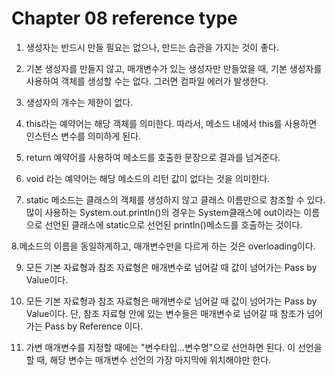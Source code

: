 # Chapter 08 reference type
1. 생성자는 반드시 만들 필요는 없으나, 만드는 습관을 가지는 것이 좋다.

2. 기본 생성자를 만들지 않고, 매개변수가 있는 생성자만 만들었을 때, 기본 생성자를 사용하여 객체를 생성할 수는 없다. 그러면 컴파일 에러가 발생한다.

3. 생성자의 개수는 제한이 없다.

4. this라는 예약어는 해당 객체를 의미한다. 따라서, 메소드 내에서 this를 사용하면 인스턴스 변수를 의미하게 된다.

5. return 예약어를 사용하여 메소드를 호출한 문장으로 결과를 넘겨준다.

6. void 라는 예약어는 해당 메소드의 리턴 값이 없다는 것을 의미한다.

7. static 메소드는 클래스의 객체를 생성하지 않고 클래스 이름만으로 참조할 수 있다. 
많이 사용하는 System.out.println()의 경우는 System클래스에 out이라는 이름으로 선언된 클래스에 static으로 선언된 println()메소드를 호출하는 것이다.

8.메소드의 이름을 동일하게하고, 매개변수만을 다르게 하는 것은 overloading이다. 

9. 모든 기본 자료형과 참조 자료형은 매개변수로 넘어갈 때 값이 넘어가는 Pass by Value이다. 

10. 모든 기본 자료형과 참조 자료형은 매개변수로 넘어갈 때 값이 넘어가는 Pass by Value이다. 
단, 참조 자료형 안에 있는 변수들은 매개변수로 넘어갈 때 참조가 넘어가는 Pass by Reference 이다. 

11. 가변 매개변수를 지정할 때에는 "변수타입...변수명"으로 선언하면 된다. 이 선언을 할 때, 해당 변수는 매개변수 선언의 가장 마지막에 위치해야만 한다. 